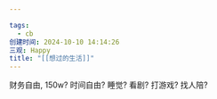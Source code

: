 ```yaml
---

tags:
  - cb
创建时间: 2024-10-10 14:14:26
三观: Happy
title: "[[想过的生活]]"
---
```

财务自由,  150w?
时间自由? 
睡觉? 看剧?  打游戏? 找人陪? 

